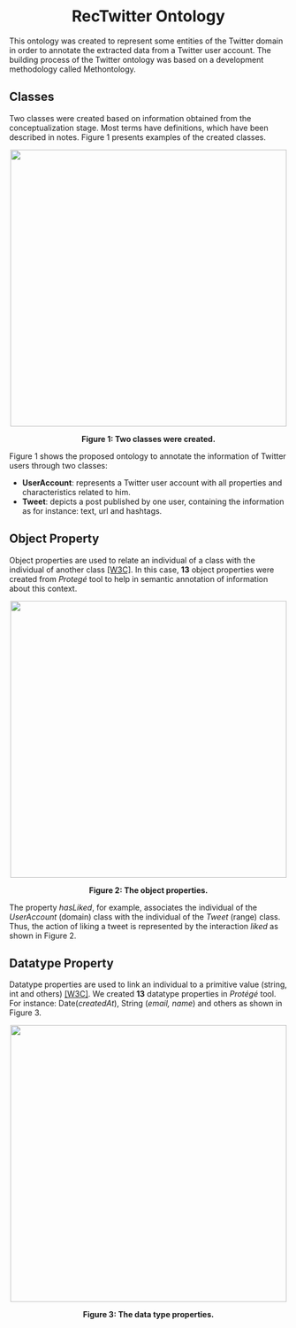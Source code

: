 <h1 align="center">RecTwitter Ontology</h1>
This ontology was created to represent some entities of the Twitter domain in order to annotate the extracted data from a Twitter user account. The building process of the Twitter ontology was based on a development methodology called Methontology.


## Classes
Two classes were created based on information obtained from the conceptualization stage. Most terms have definitions, which have been described in notes. Figure 1 presents examples of the created classes.
<p align="center">
  <img src="/images/class-ontology.png" width="500">
  <p align="center"><b>Figure 1: Two classes were created.</b></p>
</p>

Figure 1 shows the proposed ontology to annotate the information of Twitter users through two classes:

* <b>UserAccount</b>: represents a Twitter user account with all properties and characteristics related to him.
* <b>Tweet</b>: depicts a post published by one user, containing the information as for instance: text, url and hashtags.

## Object Property
Object properties are used to relate an individual of a class with the individual of another class <a href="https://www.w3.org/TR/owl-features/">[W3C]</a>. In this case, <b>13</b> object properties were created from <i>Protegé</i> tool to help in semantic annotation of information about this context.

<p align="center">
  <img src="/images/objectproperties.png" width="500">
  <p align="center"><b>Figure 2: The object properties.</b></p>
</p>

The property <i>hasLiked</i>, for example, associates the individual of the <i>UserAccount</i> (domain) class with the individual of the <i>Tweet</i> (range) class. Thus, the action of liking a tweet is represented by the interaction <i>liked</i> as shown in Figure 2.

## Datatype Property
Datatype properties are used to link an individual to a primitive value (string, int and others) <a href="https://www.w3.org/TR/owl-features/">[W3C]</a>. We created <b>13</b> datatype properties in <i>Protégé</i> tool. For instance: Date(<i>createdAt</i>), String (<i>email, name</i>) and others as shown in Figure 3.

<p align="center">
  <img src="/images/dataproperties.png" width="500">
  <p align="center"><b>Figure 3: The data type properties.</b></p>
</p>

